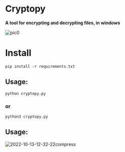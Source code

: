 # Cryptopy
**A tool for encrypting and decrypting files, in windows**



![pic0](https://user-images.githubusercontent.com/85396965/195687285-be103605-56d6-412f-a435-b47c61bf29de.png)





# Install
```
pip install -r requirements.txt
```

## Usage:
```
python cryptopy.py
```
### or
```
python3 cryptopy.py
```

## Usage: 

![2022-10-13-12-32-22compress](https://user-images.githubusercontent.com/85396965/195696019-81321afe-8228-4f70-9ed3-d42af70375af.gif)
